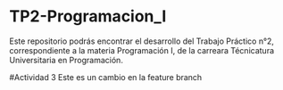 # TP2-Programacion_I
Este repositorio podrás encontrar el desarrollo del Trabajo Práctico n°2, correspondiente a la materia Programación I, de la carreara Técnicatura Universitaria en Programación.

#Actividad 3
Este es un cambio en la feature branch